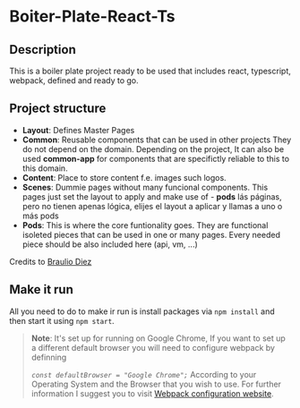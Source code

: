 # Boiter-Plate-React-Ts

## Description

This is a boiler plate project ready to be used that includes react, typescript, webpack, defined and ready to go.

## Project structure

-   **Layout**: Defines Master Pages
-   **Common**: Reusable components that can be used in other projects
    They do not depend on the domain. Depending on the project, It can also be used **common-app** for components that are specifictly reliable to this to this domain.
-   **Content**: Place to store content f.e. images such logos.
-   **Scenes**: Dummie pages without many funcional components. This pages just set the layout to apply and make use of - **pods** lás páginas, pero no tienen apenas lógica, elijes el layout a aplicar y llamas a uno o más pods
-   **Pods**: This is where the core funtionality goes. They are functional isoleted pieces that can be used in one or many pages. Every needed piece should be also included here (api, vm, ...)

Credits to [Braulio Diez](https://github.com/brauliodiez)

## Make it run

All you need to do to make ir run is install packages via `npm install` and then start it using `npm start`.

> **Note**: It's set up for running on Google Chrome, If you want to set up a different default browser you will need to configure webpack by definning
>
> _`const defaultBrowser = "Google Chrome";`_
> According to your Operating System and the Browser that you wish to use.
> For further information I suggest you to visit [Webpack configuration website](https://webpack.js.org/configuration/dev-server/#devserveropen).
